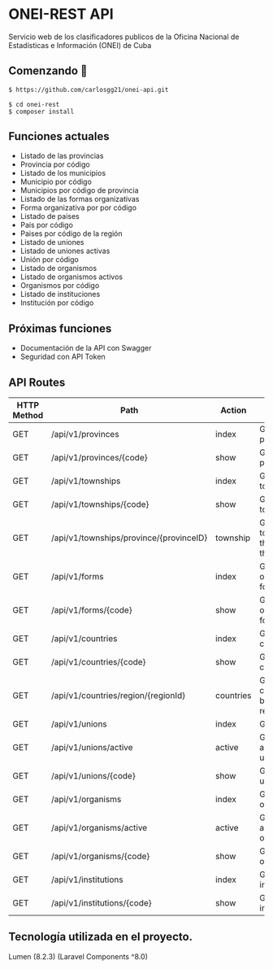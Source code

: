 # ONEI-REST API
Servicio web de los clasificadores publicos  de la Oficina Nacional de Estadísticas e Información (ONEI) de Cuba  

## Comenzando 🚀

```bash
$ https://github.com/carlosgg21/onei-api.git
```
```
$ cd onei-rest
$ composer install
```


## Funciones actuales 

- Listado de las provincias
- Provincia por código			
- Listado de los municipios
- Municipio por código
- Municipios por código de provincia			
- Listado de las formas organizativas
- Forma organizativa por por código
- Listado de paises
- País por código
- Paises por código de la región
- Listado de uniones 
- Listado de uniones activas
- Unión por código
- Listado de organismos
- Listado de organismos activos
- Organismos por código
- Listado de instituciones 
- Institución por código

## Próximas funciones

- Documentación de la API con Swagger
- Seguridad con API Token

## API Routes
| HTTP Method	| Path | Action  | Desciption  |
| ----- | ----- | ----- |------------- |
| GET      | /api/v1/provinces | index |  Get all provinces
| GET      | /api/v1/provinces/{code}| show |  Get specific province
| GET      | /api/v1/townships | index |  Get all townships
| GET      | /api/v1/townships/{code}| show |  Get specific townships
| GET      | /api/v1/townships/province/{provinceID}| township | Get All the townships that belong to the province 
| GET      | /api/v1/forms | index |  Get all organizational forms 
| GET      | /api/v1/forms/{code}| show |  Get specific organizational form
| GET      | /api/v1/countries | index |  Get all countries
| GET      | /api/v1/countries/{code}| show |  Get specific country
| GET      | /api/v1/countries/region/{regionId}| countries | Get All the countries that belong to the region 
| GET      | /api/v1/unions | index |  Get all unions
| GET      | /api/v1/unions/active| active |  Get all the active uniones
| GET      | /api/v1/unions/{code}| show |  Get specific union
| GET      | /api/v1/organisms | index |  Get all organisms
| GET      | /api/v1/organisms/active| active |  Get all the active organisms
| GET      | /api/v1/organisms/{code}| show |  Get specific organism
| GET      | /api/v1/institutions | index |  Get all institutions
| GET      | /api/v1/institutions/{code}| show |  Get specific institution

## Tecnología utilizada en el proyecto. 
 Lumen (8.2.3) (Laravel Components ^8.0)
